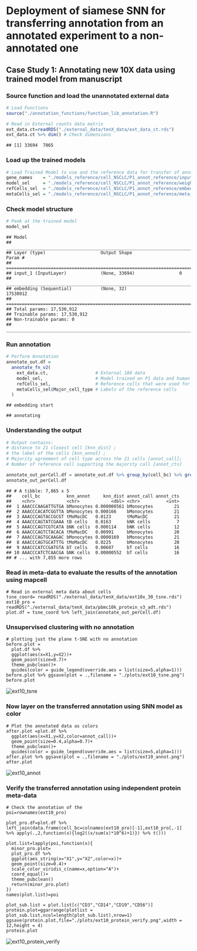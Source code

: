 # Deployment of siamese SNN for transferring annotation from an annotated experiment to a non-annotated one

Case Study 1: Annotating new 10X data using trained model from manuscript
-------------------------------------------------

### Source function and load the unannotated external data

``` r
# Load Functions
source("./annotation_functions/function_lib_annotation.R")

# Read in External counts data matrix
ext_data.ct=readRDS("./external_data/tenX_data/ext_data_ct.rds")
ext_data.ct %>% dim() # Check dimensions
```

    ## [1] 33694  7865

### Load up the trained models 

``` r
# Load Trained Model to use and the reference data for transfer of annotation
gene_names    = "./models_reference/cell_NSCLC/P1_annot_reference/input_genes.csv"%>%  read_csv() %>% pull(symbol)
model_sel     = "./models_reference/cell_NSCLC/P1_annot_reference/weights.h5"     %>% build_embedding(rna_length = length(gene_names),weights_h5 = .)
refCells_sel  = "./models_reference/cell_NSCLC/P1_annot_reference/embed_ref.rds"  %>% readRDS()
metaCells_sel = "./models_reference/cell_NSCLC/P1_annot_reference/meta_ref.rds"   %>% readRDS()
```

### Check model structure

``` r
# Peek at the trained model
model_sel
```

    ## Model
    ## ___________________________________________________________________________
    ## Layer (type)                     Output Shape                  Param #     
    ## ===========================================================================
    ## input_1 (InputLayer)             (None, 33694)                 0           
    ## ___________________________________________________________________________
    ## embedding (Sequential)           (None, 32)                    17530912    
    ## ===========================================================================
    ## Total params: 17,530,912
    ## Trainable params: 17,530,912
    ## Non-trainable params: 0
    ## ___________________________________________________________________________

### Run annotation

``` r
# Perform Annotation
annotate_out.df = 
  annotate_fn_v2(
    ext_data.ct,                  # External 10X data
    model_sel,                    # Model trained on P1 data and human annotations
    refCells_sel,                 # Reference cells that were used for training
    metaCells_sel$Major_cell_type # Labels of the reference cells
  )
```

    ## embedding start
    
    ## annotating

### Understanding the output

``` r
# Output contains:
# distance to 21 closest cell [knn_dist] ;
# the label of the cells [knn_annot] ; 
# Majority agreement of cell type across the 21 cells [annot_call];
# Number of reference cell supporting the majority call [annot_cts]

annotate_out_perCell.df = annotate_out.df %>% group_by(cell_bc) %>% group_by(cell_bc) %>% arrange(-annot_cts) %>% slice(1) %>% ungroup()
annotate_out_perCell.df
```

    ## # A tibble: 7,865 x 5
    ##    cell_bc          knn_annot     knn_dist annot_call annot_cts
    ##    <chr>            <chr>            <dbl> <chr>          <int>
    ##  1 AAACCCAAGATTGTGA bMonocytes 0.000000561 bMonocytes        21
    ##  2 AAACCCACATCGGTTA bMonocytes 0.000166    bMonocytes        21
    ##  3 AAACCCAGTACCGCGT tMoMacDC   0.0123      tMoMacDC          21
    ##  4 AAACCCAGTATCGAAA tB cells   0.0163      bNK cells          7
    ##  5 AAACCCAGTCGTCATA bNK cells  0.000114    bNK cells         12
    ##  6 AAACCCAGTCTACACA tMoMacDC   0.00991     bMonocytes        20
    ##  7 AAACCCAGTGCAAGAC bMonocytes 0.0000169   bMonocytes        21
    ##  8 AAACCCAGTGCATTTG tMoMacDC   0.0225      bMonocytes        20
    ##  9 AAACCCATCCGATGTA bT cells   0.00607     bT cells          16
    ## 10 AAACCCATCTCAACGA bNK cells  0.00000552  bT cells          16
    ## # ... with 7,855 more rows

### Read in meta-data to evaluate the results of the annotation using mapcell

```{r}
# Read in external meta data about cells
tsne_coord= readRDS("./external_data/tenX_data/ext10x_30_tsne.rds")
ext10_pro = readRDS("./external_data/tenX_data/pbmc10k_protein_v3_adt.rds")
plot.df = tsne_coord %>% left_join(annotate_out_perCell.df)
```

### Unsupervised clustering with no annotation 

```{r}
# plotting just the plane t-SNE with no annotation
before.plot = 
  plot.df %>% 
  ggplot(aes(x=X1,y=X2))+
  geom_point(size=0.7)+
  theme_pubclean()+
  guides(color = guide_legend(override.aes = list(size=5,alpha=1)))
before.plot %>% ggsave(plot = .,filename = "./plots/ext10_tsne.png")
before.plot
```

![ext10_tsne](./plots/ext10_tsne.png)

### Now layer on the transferred annotation using SNN model as color

```{r}
# Plot the annotated data as colors
after.plot =plot.df %>% 
  ggplot(aes(x=X1,y=X2,color=annot_call))+
  geom_point(size=0.4,alpha=0.7)+
  theme_pubclean()+
  guides(color = guide_legend(override.aes = list(size=5,alpha=1)))
after.plot %>% ggsave(plot = .,filename = "./plots/ext10_annot.png")
after.plot
```

![ext10_annot](./plots/ext10_annot.png)

### Verify the transferred annotation using independent protein meta-data

```{r}
# Check the annotation of the 
poi=rownames(ext10_pro)

plot_pro.df=plot.df %>% left_join(data.frame(cell_bc=colnames(ext10_pro)[-1],ext10_pro[,-1] %>% apply(.,2,function(x){log2((x/sum(x)*10^6)+1)}) %>% t()))

plot.list=lapply(poi,function(x){
  minor_pro.plot=
  plot_pro.df %>%  
  ggplot(aes_string(x="X1",y="X2",color=x))+
  geom_point(size=0.4)+
  scale_color_viridis_c(name=x,option="A")+
  coord_equal()+
  theme_pubclean()
  return(minor_pro.plot)
})
names(plot.list)=poi

plot_sub.list = plot.list[c("CD3","CD14","CD19","CD56")]
protein.plot=ggarrange(plotlist = plot_sub.list,ncol=length(plot_sub.list),nrow=1)
ggsave(protein.plot,file="./plots/ext10_protein_verify.png",width = 12,height = 4)
protein.plot
```

![ext10_protein_verify](./plots/ext10_protein_verify.png)
